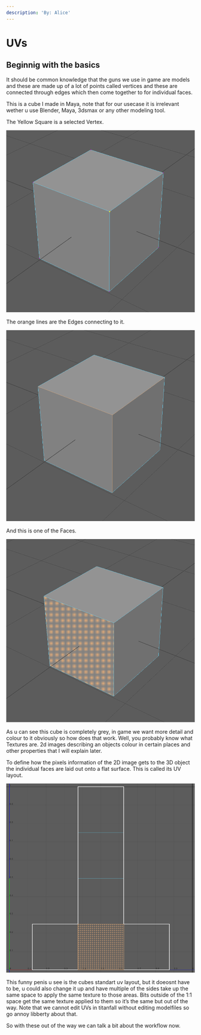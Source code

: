 ```yaml
---
description: 'By: Alice'
---
```


# UVs

## Beginnig with the basics

It should be common knowledge that the guns we use in game are models and these are made up of a lot of points called vertices and these are connected through edges which then come together to for individual faces.

This is a cube I made in Maya, note that for our usecase it is irrelevant wether u use Blender, Maya, 3dsmax or any other modeling tool.&#x20;

The Yellow Square is a selected Vertex.

![](<../.gitbook/assets/grafik (4) (1).png>)

The orange lines are the Edges connecting to it.

![](<../.gitbook/assets/grafik (1) (1).png>)

And this is one of the Faces.

![](<../.gitbook/assets/grafik (3) (1).png>)

As u can see this cube is completely grey, in game we want more detail and colour to it obviously so how does that work. Well, you probably know what Textures are. 2d images describing an objects colour in certain places and other properties that I will explain later.

To define how the pixels information of the 2D image gets to the 3D object the individual faces are laid out onto a flat surface. This is called its UV layout.

![](<../.gitbook/assets/grafik (15).png>)

This funny penis u see is the cubes standart uv layout, but it doeosnt have to be, u could also change it up and have multiple of the sides take up the same space to apply the same texture to those areas. Bits outside of the 1:1 space get the same texture applied to them so it’s the same but out of the way. Note that we cannot edit UVs in titanfall without editing modelfiles so go annoy libberty about that.

So with these out of the way we can talk a bit about the workflow now.

